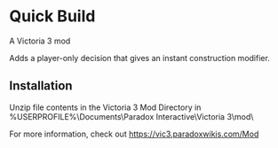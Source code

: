# Quick Build
 A Victoria 3 mod

Adds a player-only decision that gives an instant construction modifier.

## Installation
Unzip file contents in the Victoria 3 Mod Directory in %USERPROFILE%\Documents\Paradox Interactive\Victoria 3\mod\

For more information, check out https://vic3.paradoxwikis.com/Mod
